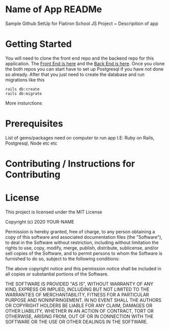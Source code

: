 # Name of App READMe
Sample Github SetUp for Flatiron School JS Project ~ Descripition of app

# Getting Started
You will need to clone the front end repo and the backend repo for this application. The [Front End is here](https://github.com/ZCohortAcct/ex_js_prj_front_z1007) and the [Back End is here](https://github.com/ZCohortAcct/ex_js_prj_back_z1007). Once you clone the both repos you can start have to set up Postgresql if you have not done so already. After that you just need to create the database and run migrations like this
```
rails db:create 
rails db:migrate 
```

More insturctions

# Prerequisites
List of gems/packages need on computer to run app I.E: Ruby on Rails, Postgresql, Node etc etc 

# Contributing / Instructions for Contributing

# License
This project is licensed under the MIT License

Copyright (c) 2020 YOUR-NAME

Permission is hereby granted, free of charge, to any person obtaining a copy of this software and associated documentation files (the "Software"), to deal in the Software without restriction, including without limitation the rights to use, copy, modify, merge, publish, distribute, sublicense, and/or sell copies of the Software, and to permit persons to whom the Software is furnished to do so, subject to the following conditions:

The above copyright notice and this permission notice shall be included in all copies or substantial portions of the Software.

THE SOFTWARE IS PROVIDED "AS IS", WITHOUT WARRANTY OF ANY KIND, EXPRESS OR IMPLIED, INCLUDING BUT NOT LIMITED TO THE WARRANTIES OF MERCHANTABILITY, FITNESS FOR A PARTICULAR PURPOSE AND NONINFRINGEMENT. IN NO EVENT SHALL THE AUTHORS OR COPYRIGHT HOLDERS BE LIABLE FOR ANY CLAIM, DAMAGES OR OTHER LIABILITY, WHETHER IN AN ACTION OF CONTRACT, TORT OR OTHERWISE, ARISING FROM, OUT OF OR IN CONNECTION WITH THE SOFTWARE OR THE USE OR OTHER DEALINGS IN THE SOFTWARE.
